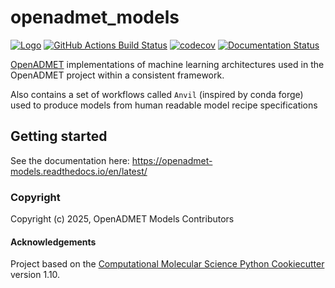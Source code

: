 openadmet_models
==============================
[//]: # (Badges)
[![Logo](https://img.shields.io/badge/OSMF-OpenADMET-%23002f4a)](https://openadmet.org/)
[![GitHub Actions Build Status](https://github.com/OpenADMET/openadmet_models/workflows/CI/badge.svg)](https://github.com/OpenADMET/openadmet_models/actions?query=workflow%3ACI)
[![codecov](https://codecov.io/gh/OpenADMET/openadmet_models/branch/main/graph/badge.svg)](https://codecov.io/gh/OpenADMET/openadmet_models/branch/main)
[![Documentation Status](https://readthedocs.org/projects/openadmet-models/badge/?version=latest)](https://openadmet-models.readthedocs.io/en/latest/?badge=latest)


[OpenADMET](https://openadmet.org/) implementations of machine learning architectures used in the OpenADMET project within a consistent framework.

Also contains a set of workflows called `Anvil` (inspired by conda forge) used to produce models from human readable model recipe specifications

## Getting started

See the documentation here: https://openadmet-models.readthedocs.io/en/latest/

### Copyright

Copyright (c) 2025, OpenADMET Models Contributors


#### Acknowledgements

Project based on the
[Computational Molecular Science Python Cookiecutter](https://github.com/molssi/cookiecutter-cms) version 1.10.
